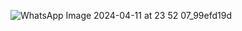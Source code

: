 ![WhatsApp Image 2024-04-11 at 23 52 07_99efd19d](https://github.com/sanith41/CLOUD/assets/96346902/82650644-8dff-4864-8c54-ed2cb9f8701d)
